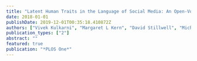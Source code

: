 ```yaml
---
title: "Latent Human Traits in the Language of Social Media: An Open-Vocabulary Approach"
date: 2018-01-01
publishDate: 2019-12-01T00:35:18.410872Z
authors: ["Vivek Kulkarni", "Margaret L Kern", "David Stillwell", "Michal Kosinski", "Sandra Matz", "Lyle Ungar", "Steven Skiena", "H Andrew Schwartz"]
publication_types: ["2"]
abstract: ""
featured: true
publication: "*PLOS One*"
---
```


